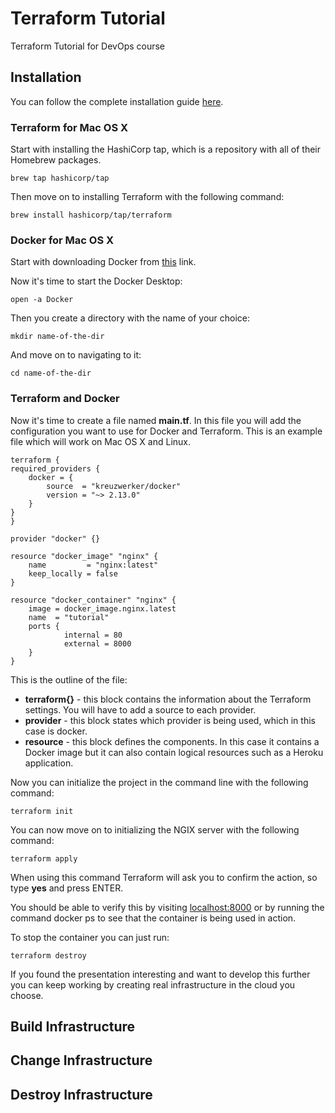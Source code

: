 # Terraform Tutorial
Terraform Tutorial for DevOps course

## Installation 

You can follow the complete installation guide [here](https://learn.hashicorp.com/tutorials/terraform/install-cli?in=terraform/docker-get-started). 

### Terraform for Mac OS X
Start with installing the HashiCorp tap, which is a repository with all of their Homebrew packages. 

    brew tap hashicorp/tap

Then move on to installing Terraform with the following command: 

    brew install hashicorp/tap/terraform

### Docker for Mac OS X 
Start with downloading Docker from [this](https://docs.docker.com/desktop/mac/install/) link. 

Now it's time to start the Docker Desktop:

    open -a Docker

Then you create a directory with the name of your choice:

    mkdir name-of-the-dir

And move on to navigating to it: 

    cd name-of-the-dir

### Terraform and Docker

Now it's time to create a file named **main.tf**. In this file you will add the configuration you want to use for Docker and Terraform. This is an example file which will work on Mac OS X and Linux. 

    terraform {
    required_providers {
        docker = {
            source  = "kreuzwerker/docker"
            version = "~> 2.13.0"
        }
    }
    }

    provider "docker" {}

    resource "docker_image" "nginx" {
        name         = "nginx:latest"
        keep_locally = false
    }

    resource "docker_container" "nginx" {
        image = docker_image.nginx.latest
        name  = "tutorial"
        ports {
                internal = 80
                external = 8000
        }
    }

This is the outline of the file:

* **terraform{}** - this block contains the information about the Terraform settings. You will have to add a source to each provider.
* **provider** - this block states which provider is being used, which in this case is docker. 
* **resource** - this block defines the components. In this case it contains a Docker image but it can also contain logical resources such as a Heroku application. 

Now you can initialize the project in the command line with the following command:

    terraform init

You can now move on to initializing the NGIX server with the following command:

    terraform apply

When using this command Terraform will ask you to confirm the action, so type **yes** and press ENTER. 

You should be able to verify this by visiting [localhost:8000](localhost:8000) or by running the command docker ps to see that the container is being used in action. 

To stop the container you can just run:

    terraform destroy 

If you found the presentation interesting and want to develop this further you can keep working by creating real infrastructure in the cloud you choose. 


## Build Infrastructure 

## Change Infrastructure 

## Destroy Infrastructure 